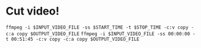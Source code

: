 

# Cut video!
`ffmpeg -i $INPUT_VIDEO_FILE -ss $START_TIME -t $STOP_TIME -c:v copy -c:a copy $OUTPUT_VIDEO_FILE`
`ffmpeg -i $INPUT_VIDEO_FILE -ss 00:00:00 -t 00:51:45 -c:v copy -c:a copy $OUTPUT_VIDEO_FILE`